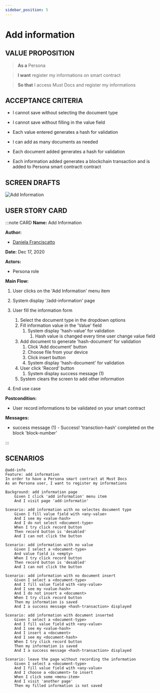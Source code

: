```yaml
---
sidebar_position: 5
---
```

# Add information

## VALUE PROPOSITION

> **As a** Persona

> **I want** register my informations on smart contract

> **So that** I access Must Docs and register my informations

## ACCEPTANCE CRITERIA

- I cannot save without selecting the document type

- I cannot save without filling in the value field

- Each value entered generates a hash for validation

- I can add as many documents as needed

- Each document added generates a hash for validation

- Each information added generates a blockchain transaction and is added to Persona smart contractt contract

## SCREEN DRAFTS

![Add Information](/img/must-docs/AddInformation.png)

## USER STORY CARD

:::note CARD
**Name:** Add Information

**Author:** 

- [Daniela Franciscatto](https://github.com/danielaanjos) 

**Date:** Dec 17, 2020

**Actors:**  

- Persona role

**Main Flow:**

1. User clicks on the 'Add Information' menu item

2. System display '/add-information' page

3. User fill the information form
    1. Select the document type in the dropdown options
    2. Fill information value in the 'Value' field
        1. System display 'hash-value' for validation
            1. Hash value is changed every time user change value field
    3. Add document to generate 'hash-document' for validation
        1. Click 'Add document' button
        2. Choose file from your device
        3. Click insert button
        4. System display 'hash-document' for validation
    4. User click 'Record' button
        1. System display success message (1) 
    5. System clears the screen to add other information

4. End use case

**Postcondition:**

- User record informations to be validated on your smart contract

**Messages:**

- success message (1) - Success! 'transction-hash' completed on the block 'block-number'

:::

## SCENARIOS

```gherkin
@add-info
Feature: add information
In order to have a Persona smart contract at Must Docs
As an Persona user, I want to register my informations

Background: add information page
    Given I click 'add information' menu item
    And I visit page 'add-informatin'

Scenario: add information with no selectes document type
    Given I fill value field with <any-value>
    And I see my <value-hash>
    And I do not select <document-type>
    When I try click record button
    Then record button is 'desabled'
    And I can not click the button

Scenario: add information with no value
    Given I select a <document-type>
    And value field is <empty>
    When I try click record button
    Then record button is 'desabled'
    And I can not click the button

Scenario: add information with no document insert
    Given I select a <document-type>
    And I fill value field with <any-value>
    And I see my <value-hash>
    And I do not insert a <document>
    When I try click record button
    Then my information is saved
    And I a success message <hash-transaction> displayed

Scenario: add information with document inserted
    Given I select a <document-type>
    And I fill value field with <any-value>
    And I see my <value-hash>
    And I insert a <document>
    And I see my <document-hash>
    When I try click record button
    Then my information is saved
    And I a success message <hash-transaction> displayed

Scenario: leave the page without recording the information
    Given I select a <document-type>
    And I fill value field with <any-value>
    And I choose a <document> to insert
    When I click some <menu-item> 
    And I visit 'another page'
    Then my filled information is not saved 

```